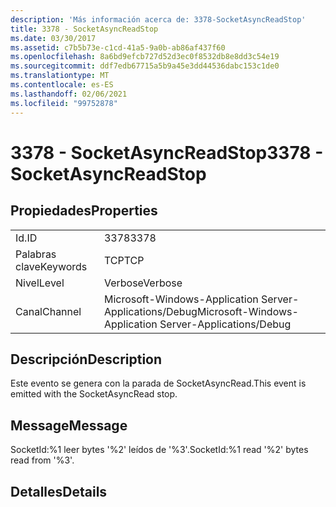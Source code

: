 ```yaml
---
description: 'Más información acerca de: 3378-SocketAsyncReadStop'
title: 3378 - SocketAsyncReadStop
ms.date: 03/30/2017
ms.assetid: c7b5b73e-c1cd-41a5-9a0b-ab86af437f60
ms.openlocfilehash: 8a6bd9efcb727d52d3ec0f8532db8e8dd3c54e19
ms.sourcegitcommit: ddf7edb67715a5b9a45e3dd44536dabc153c1de0
ms.translationtype: MT
ms.contentlocale: es-ES
ms.lasthandoff: 02/06/2021
ms.locfileid: "99752878"
---
```

# <a name="3378---socketasyncreadstop"></a><span data-ttu-id="e4b40-103">3378 - SocketAsyncReadStop</span><span class="sxs-lookup"><span data-stu-id="e4b40-103">3378 - SocketAsyncReadStop</span></span>

## <a name="properties"></a><span data-ttu-id="e4b40-104">Propiedades</span><span class="sxs-lookup"><span data-stu-id="e4b40-104">Properties</span></span>  
  
|||  
|-|-|  
|<span data-ttu-id="e4b40-105">Id.</span><span class="sxs-lookup"><span data-stu-id="e4b40-105">ID</span></span>|<span data-ttu-id="e4b40-106">3378</span><span class="sxs-lookup"><span data-stu-id="e4b40-106">3378</span></span>|  
|<span data-ttu-id="e4b40-107">Palabras clave</span><span class="sxs-lookup"><span data-stu-id="e4b40-107">Keywords</span></span>|<span data-ttu-id="e4b40-108">TCP</span><span class="sxs-lookup"><span data-stu-id="e4b40-108">TCP</span></span>|  
|<span data-ttu-id="e4b40-109">Nivel</span><span class="sxs-lookup"><span data-stu-id="e4b40-109">Level</span></span>|<span data-ttu-id="e4b40-110">Verbose</span><span class="sxs-lookup"><span data-stu-id="e4b40-110">Verbose</span></span>|  
|<span data-ttu-id="e4b40-111">Canal</span><span class="sxs-lookup"><span data-stu-id="e4b40-111">Channel</span></span>|<span data-ttu-id="e4b40-112">Microsoft-Windows-Application Server-Applications/Debug</span><span class="sxs-lookup"><span data-stu-id="e4b40-112">Microsoft-Windows-Application Server-Applications/Debug</span></span>|  
  
## <a name="description"></a><span data-ttu-id="e4b40-113">Descripción</span><span class="sxs-lookup"><span data-stu-id="e4b40-113">Description</span></span>  

 <span data-ttu-id="e4b40-114">Este evento se genera con la parada de SocketAsyncRead.</span><span class="sxs-lookup"><span data-stu-id="e4b40-114">This event is emitted with the SocketAsyncRead stop.</span></span>  
  
## <a name="message"></a><span data-ttu-id="e4b40-115">Message</span><span class="sxs-lookup"><span data-stu-id="e4b40-115">Message</span></span>  

 <span data-ttu-id="e4b40-116">SocketId:%1 leer bytes '%2' leídos de '%3'.</span><span class="sxs-lookup"><span data-stu-id="e4b40-116">SocketId:%1 read '%2' bytes read from '%3'.</span></span>  
  
## <a name="details"></a><span data-ttu-id="e4b40-117">Detalles</span><span class="sxs-lookup"><span data-stu-id="e4b40-117">Details</span></span>
